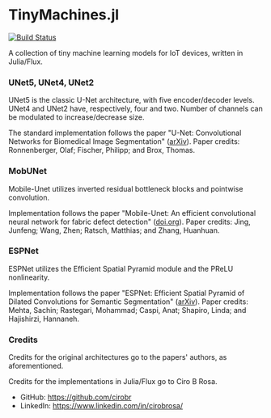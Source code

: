# TinyMachines.jl

[![Build Status](https://github.com/cirobr/TinyMachines.jl/actions/workflows/CI.yml/badge.svg?branch=main)](https://github.com/cirobr/TinyMachines.jl/actions/workflows/CI.yml?query=branch%3Amain)

A collection of tiny machine learning models for IoT devices, written in Julia/Flux.

### UNet5, UNet4, UNet2

UNet5 is the classic U-Net architecture, with five encoder/decoder levels. UNet4 and UNet2 have, respectively, four and two. Number of channels can be modulated to increase/decrease size.

The standard implementation follows the paper "U-Net: Convolutional Networks for Biomedical Image Segmentation" ([arXiv](https://arxiv.org/abs/1505.04597)). Paper credits: Ronnenberger, Olaf; Fischer, Philipp; and Brox, Thomas.

### MobUNet

Mobile-Unet utilizes inverted residual bottleneck blocks and pointwise convolution.

Implementation follows the paper "Mobile-Unet: An efficient convolutional neural network for fabric defect detection" ([doi.org](https://doi.org/10.1177/0040517520928604)). Paper credits: Jing, Junfeng; Wang, Zhen; Ratsch, Matthias; and Zhang, Huanhuan.

### ESPNet

ESPNet utilizes the Efficient Spatial Pyramid module and the PReLU nonlinearity.

Implementation follows the paper "ESPNet: Efficient Spatial Pyramid of Dilated Convolutions for Semantic Segmentation" ([arXiv](https://arxiv.org/abs/1803.06815)). Paper credits: Mehta, Sachin; Rastegari, Mohammad; Caspi, Anat;
Shapiro, Linda; and Hajishirzi, Hannaneh.

### Credits
Credits for the original architectures go to the papers' authors, as aforementioned.

Credits for the implementations in Julia/Flux go to Ciro B Rosa.
* GitHub: https://github.com/cirobr
* LinkedIn: https://www.linkedin.com/in/cirobrosa/
